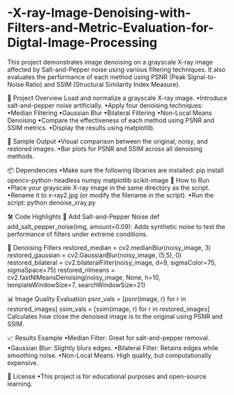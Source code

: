 # -X-ray-Image-Denoising-with-Filters-and-Metric-Evaluation-for-Digtal-Image-Processing
This project demonstrates image denoising on a grayscale X-ray image affected by Salt-and-Pepper noise using various filtering techniques. It also evaluates the performance of each method using PSNR (Peak Signal-to-Noise Ratio) and SSIM (Structural Similarity Index Measure).



📂 Project Overview
Load and normalize a grayscale X-ray image.
•Introduce salt-and-pepper noise artificially.
•Apply four denoising techniques:
•Median Filtering
•Gaussian Blur
•Bilateral Filtering
•Non-Local Means Denoising
•Compare the effectiveness of each method using PSNR and SSIM metrics.
•Display the results using matplotlib.




📸 Sample Output
•Visual comparison between the original, noisy, and restored images.
•Bar plots for PSNR and SSIM across all denoising methods.

📦 Dependencies
•Make sure the following libraries are installed:
pip install opencv-python-headless numpy matplotlib scikit-image
🧪 How to Run
•Place your grayscale X-ray image in the same directory as the script.
•Rename it to x-ray2.jpg (or modify the filename in the script).
•Run the script:
python denoise_xray.py

🛠 Code Highlights
🔧 Add Salt-and-Pepper Noise
def add_salt_pepper_noise(img, amount=0.09):
Adds synthetic noise to test the performance of filters under extreme conditions.

🧹 Denoising Filters
restored_median = cv2.medianBlur(noisy_image, 3)
restored_gaussian = cv2.GaussianBlur(noisy_image, (5,5), 0)
restored_bilateral = cv2.bilateralFilter(noisy_image, d=9, sigmaColor=75, sigmaSpace=75)
restored_nlmeans = cv2.fastNlMeansDenoising(noisy_image, None, h=10, templateWindowSize=7, searchWindowSize=21)

📊 Image Quality Evaluation
psnr_vals = [psnr(image, r) for r in restored_images]
ssim_vals = [ssim(image, r) for r in restored_images]
Calculates how close the denoised image is to the original using PSNR and SSIM.

📈 Results Example
•Median Filter: Great for salt-and-pepper removal.
•Gaussian Blur: Slightly blurs edges.
•Bilateral Filter: Retains edges while smoothing noise.
•Non-Local Means: High quality, but computationally expensive.

📃 License
•This project is for educational purposes and open-source learning.
